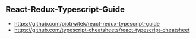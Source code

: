 ## React-Redux-Typescript-Guide
- https://github.com/piotrwitek/react-redux-typescript-guide
- https://github.com/typescript-cheatsheets/react-typescript-cheatsheet

<br />


